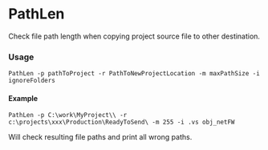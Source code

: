 # PathLen

Check file path length when copying project source file to other destination.

### Usage

`PathLen -p pathToProject -r PathToNewProjectLocation -m maxPathSize -i ignoreFolders`

#### Example

`PathLen -p C:\work\MyProject\\ -r c:\projects\xxx\Production\ReadyToSend\ -m 255 -i .vs obj_netFW`

Will check resulting file paths and print all wrong paths.
